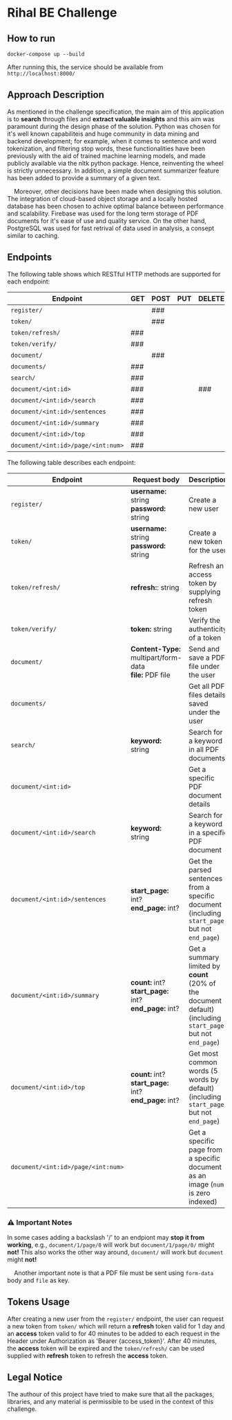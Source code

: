 # Rihal BE Challenge

## How to run

```shell
docker-compose up --build
```

After running this, the service should be available from `http://localhost:8000/`

## Approach Description

As mentioned in the challenge specification, the main aim of this application is to **search** through files and **extract valuable insights** and this aim was paramount during the design phase of the solution. Python was chosen for it's well known capabiliteis and huge community in data mining and backend development; for example, when it comes to sentence and word tokenization, and filtering stop words, these functionalities have been previously with the aid of trained machine learning models, and made publicly available via the nltk python package. Hence, reinventing the wheel is strictly unnecessary. In addition, a simple document summarizer feature has been added to provide a summary of a given text.

&nbsp;&nbsp;&nbsp;&nbsp;Moreover, other decisions have been made when designing this solution. The integration of cloud-based object storage and a locally hosted database has been chosen to achive optimal balance between performance and scalability. Firebase was used for the long term storage of PDF documents for it's ease of use and quality service. On the other hand, PostgreSQL was used for fast retrival of data used in analysis, a consept similar to caching.

## Endpoints

The following table shows which RESTful HTTP methods are supported for each endpoint:

| Endpoint | GET | POST | PUT | DELETE |
| --- | --- | --- | --- | --- |
| `register/` | | ### |
| `token/` | | ### |
| `token/refresh/` | ### |
| `token/verify/` | ### |
| `document/` | | ### |
| `documents/` | ### |
| `search/` | ### |
| `document/<int:id>` | ### | | | ### |
| `document/<int:id>/search` | ### |
| `document/<int:id>/sentences` | ### |
| `document/<int:id>/summary` | ### |
| `document/<int:id>/top` | ### |
| `document/<int:id>/page/<int:num>` | ### |

The following table describes each endpoint:

| Endpoint | Request body | Description |
| --- | --- | --- |
| `register/` | **username:** string <br/> **password:** string | Create a new user |
| `token/` | **username:** string <br/> **password:** string | Create a new token for the user |
| `token/refresh/` | **refresh:**: string  | Refresh an access token by supplying refresh token |
| `token/verify/` | **token:** string | Verify the authenticity of a token |
| `document/` | **Content-Type:** multipart/form-data <br/> **file:** PDF file | Send and save a PDF file under the user |
| `documents/` | | Get all PDF files details saved under the user |
| `search/` | **keyword:** string | Search for a keyword in all PDF documents |
| `document/<int:id>` | | Get a specific PDF document details |
| `document/<int:id>/search` | **keyword:** string | Search for a keyword in a specific PDF document |
| `document/<int:id>/sentences` | **start_page:** int? <br/> **end_page:** int? | Get the parsed sentences from a specific document (including `start_page` but not `end_page`) |
| `document/<int:id>/summary` | **count:** int? <br/> **start_page:** int? <br/> **end_page:** int? | Get a summary limited by **count** (20% of the document default) (including `start_page` but not `end_page`) |
| `document/<int:id>/top` | **count:** int? <br/> **start_page:** int?  <br/> **end_page:** int? | Get most common words (5 words by default) (including `start_page` but not `end_page`) |
| `document/<int:id>/page/<int:num>` | | Get a specific page from a specific document as an image (`num` is zero indexed)|

### ⚠️ Important Notes

In some cases adding a backslash '/' to an endpiont may **stop it from working**, e.g., `document/1/page/0` will work but `document/1/page/0/` might **not!** This also works the other way around, `document/` will work but `document` might **not!**

&nbsp;&nbsp;&nbsp;&nbsp;Another important note is that a PDF file must be sent using `form-data` body and `file` as key.

## Tokens Usage

After creating a new user from the `register/` endpoint, the user can request a new token from `token/` which will return a **refresh** token valid for 1 day and an **access** token valid to for 40 minutes to be added to each request in the Header under Authorization as 'Bearer {access_token}'. After 40 minutes, the **access** token will be expired and the `token/refresh/` can be used supplied with **refresh** token to refresh the **access** token.

## Legal Notice

The authour of this project have tried to make sure that all the packages, libraries, and any material is permissible to be used in the context of this challenge.

